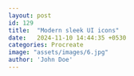 ```yaml
---
layout: post
id: 129
title:  "Modern sleek UI icons"
date:   2024-11-10 14:44:35 +0530
categories: Procreate
image: "assets/images/6.jpg"
author: 'John Doe'
---
```

